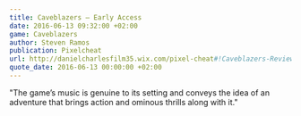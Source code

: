 ```yaml
---
title: Caveblazers – Early Access
date: 2016-06-13 09:32:00 +02:00
game: Caveblazers
author: Steven Ramos
publication: Pixelcheat
url: http://danielcharlesfilm35.wix.com/pixel-cheat#!Caveblazers-Review/hm1xd/5717c9ee0cf28f7f9b9a10b3
quote_date: 2016-06-13 00:00:00 +02:00
---
```


"The game’s music is genuine to its setting and conveys the idea of an adventure that brings action and ominous thrills along with it."
